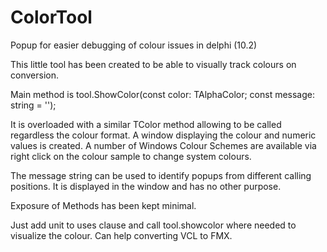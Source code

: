 # ColorTool
Popup for easier debugging of colour issues in delphi (10.2)

This little tool has been created to be able to visually track colours on conversion.

Main method is tool.ShowColor(const color: TAlphaColor; const message: string = '');

It is overloaded with a similar TColor method allowing to be called regardless the colour format.
A window displaying the colour and numeric values is created. A number of Windows Colour Schemes are
available via right click on the colour sample to change system colours.

The message string can be used to identify popups from different calling positions.
It is displayed in the window and has no other purpose.

Exposure of Methods has been kept minimal.

Just add unit to uses clause and call tool.showcolor where needed to visualize the colour.
Can help converting VCL to FMX.
